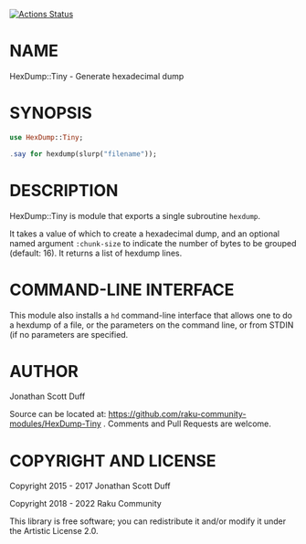 [![Actions Status](https://github.com/raku-community-modules/HexDump-Tiny/workflows/test/badge.svg)](https://github.com/raku-community-modules/HexDump-Tiny/actions)

NAME
====

HexDump::Tiny - Generate hexadecimal dump

SYNOPSIS
========

```raku
use HexDump::Tiny;

.say for hexdump(slurp("filename"));
```

DESCRIPTION
===========

HexDump::Tiny is module that exports a single subroutine `hexdump`.

It takes a value of which to create a hexadecimal dump, and an optional named argument `:chunk-size` to indicate the number of bytes to be grouped (default: 16). It returns a list of hexdump lines.

COMMAND-LINE INTERFACE
======================

This module also installs a `hd` command-line interface that allows one to do a hexdump of a file, or the parameters on the command line, or from STDIN (if no parameters are specified.

AUTHOR
======

Jonathan Scott Duff

Source can be located at: https://github.com/raku-community-modules/HexDump-Tiny . Comments and Pull Requests are welcome.

COPYRIGHT AND LICENSE
=====================

Copyright 2015 - 2017 Jonathan Scott Duff

Copyright 2018 - 2022 Raku Community

This library is free software; you can redistribute it and/or modify it under the Artistic License 2.0.


